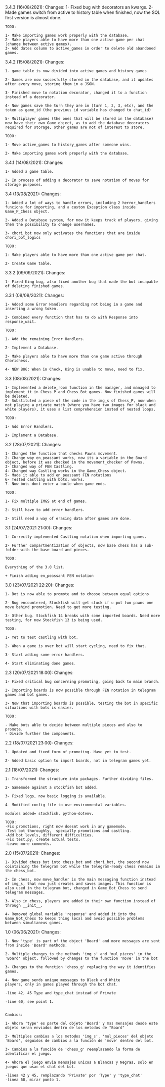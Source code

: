 3.4.3 (16/08/2021):
    Changes:
    1- Fixed bug with decorators an kwargs.
    2- Made games switch from active to history table when finished, now the SQL first version is  almost done.

    TODO:

    1- Make importing games work properly with the database.
    2- Make players able to have more than one active game per chat (change between active games).
    3- Add dates column to active_games in order to delete old abandoned games.


3.4.2 (15/08/2021):
    Changes:

    1- game table is now divided into active_games and history_games

    2- Games are now succesfully stored in the database, and it updates after every move, storing them in a JSON.

    3- Finished move to notation decorator, changed it to a function instead of a decorator.

    4- Now games save the turn they are in (turn 1, 2, 3, etc), and the token as game_id (the previous id variable has changed to chat_id)

    5- Multiplayer games (the ones that will be stored in the database) now have their own Game object, as to add the database decorators required for storage, other games are not of interest to store.

    TODO:

    1- Move active_games to history_games after someone wins.

    2- Make importing games work properly with the database.

3.4.1 (14/08/2021):
    Changes:

    1- Added a game table.

    2- In process of adding a decorator to save notation of moves for storage purposes.

3.4 (13/08/2021):
    Changes:

    1- Added a lot of ways to handle errors, including 2 herror_handlers funcions for importing, and a custom Exception class inside Game_P_Chess object.

    2- Added a Database system, for now it keeps track of players, giving them the possibility to change usernames.

    3- chori_bot now only activates the functions that are inside chori_bot_logics

    TODO:

    1- Make players able to have more than one active game per chat.

    2- Create Game table.

3.3.2 (09/09/2021):
    Changes:
    
    1- Fixed King bug, also fixed another bug that made the bot incapable of deleting finished games.

3.3.1 (08/08/2021):
    Changes:

    1- Added some Error Handlers regarding not being in a game and inserting a wrong token.

    2- Combined every function that has to do with Response into response_wait.

    TODO:

    1- Add the remaining Error Handlers.

    2- Implement a Database.

    3- Make players able to have more than one game active through Chorichess.

    4- NEW BUG: When in Check, King is unable to move, need to fix.

3.3 (08/08/2021):
    Changes:

    1- Implemented a delete_room function in the manager, and managed to implement it in Chess_P and Chess_Bot games. Now finished games will be deleted.
    2- Substituted a piece of the code in the img_s of Chess_P, now when not playing a private match (where you have two images for black and white players), it uses a list comprehension insted of nested loops.

    TODO:

    1- Add Error Handlers.

    2- Implement a Database.

3.2 (28/07/2021):
    Changes:

    1- Changed the function that checks Pawns movement.
    2- Change way en_peassant works, now its a variable in the Board object, before it was checked in the movement_checker of Pawns.
    3- Changed way of FEN Castling.
    4- Changed way Castling works in the Game_Chess object.  
    5- Made it able to add en_peassant FEN notations
    6- Tested castling with bots, works.
    7- Now bots dont enter a bucle when game ends.

    TODO:

    1- Fix multiple IMGS at end of games. 

    2- Still have to add error handlers.

    3- Still need a way of erasing data after games are done.

3.1 (24/07/2021 21:00):
    Changes:

    1- Correctly implemented Castling notation when importing games.

    2- Further compartmentization of objects, now base chess has a sub-folder with the base board and pieces. 

    TODO:

    Everything of the 3.0 list.

    + Finish adding en_peassant FEN notation

3.0 (23/07/2021 22:20):
    Changes:

    1- Bot is now able to promote and to choose between equal options

    2- Bug encountered, Stockfish will get stuck if u put two pawns one move behind promotion. Need to get more testing.

    3- Other bug. Stockfish 14 breaks with some imported boards. Need more testing, for now Stockfish 13 is being used. 

    TODO:

    1- Yet to test castling with bot.

    2- When a game is over bot will start cycling, need to fix that.

    3- Start adding some error handlers.

    4- Start eliminating done games.

2.3 (20/07/2021 18:00):
    Changes:

    1- Fixed critical bug concerning promoting, going back to main branch.

    2- Importing boards is now possible through FEN notation in telegram games and bot games.

    3- Now that importing boards is possible, testing the bot in specific situations with bots is easier.

    TODO:

    - Make bots able to decide between multiple pieces and also to promote.
    - Divide further the components.

2.2 (18/07/2021 23:00):
    Changes:

    1- Updated and fixed form of promoting. Have yet to test.

    2- Added basic option to import boards, not in telegram games yet.
    
2.1 (18/07/2021):
    Changes:
    
    1- Transformed the structure into packages. Further dividing files.
    
    2- Gamemode against a stockfish bot added.

    3- Fixed logs, now basic logging is available. 

    4- Modified config file to use environmental variables. 

    modules added= stockfish, python-dotenv.

    TODO:
    -Fix promotions, right now doesnt work in any gamemode. 
    -Test bot thoroughly,  specially promotions and castling.
    -Add bot levels, different difficulties. 
    -Fix test.py, create actual tests.
    -Leave more comments.


2.0 (15/07/2021):
    Changes:

    1- Divided chess_bot into chess_bot and chori_bot, the second now cointaining the telegram bot while the telegram-ready chess remains in the chess_bot.

    2- In chess, now move_handler is the main messaging function instead of img_s, that now just creates and saves images. This function is also used in the telegram bot, changed in Game_Bot_Chess to send telegram messages. 

    3- Also in chess, players are added in their own function instead of through __init__.

    4- Removed global variable 'response' and added it into the Game_Bot_Chess to keeps thing local and avoid possible problems between simultaneus games. 


1.0 (06/06/2021):
    Changes:

    1- Now 'type' is part of the object 'Board' and more messages are sent from inside 'Board' methods.

    2- Multiple changes to the methods 'img_s' and 'mul_pieces' in the 'Board' object, followed by changes to the function 'move' in the bot

    3- Changes to the function 'chess_g' replacing the way it identifies games.

    4- Now game sends unique messages to Black and White
    players, only in games played through the bot chat.

    -line 42, 45 Type and type_chat instead of Private

    -line 60, see point 1.


    Cambios:

    1- Ahora 'type' es parte del objeto 'Board' y mas mensajes desde este objeto seran enviados dentro de los metodos de "Board"

    2- Multiples cambios a los metodos 'img_s', 'mul_pieces' del objeto 'Board', seguidos de cambios a la función de 'move' dentro del bot.

    3- Cambios a la función de 'chess_g' reemplazando la forma de identificar el juego.

    4- Ahora el juego envia mensajes unicos a Blancas y Negras, solo en juegos que usan el chat del bot.

    -linea 42 y 45, remplazando 'Private' por 'Type' y 'type_chat'
    -linea 60, mirar punto 1.
